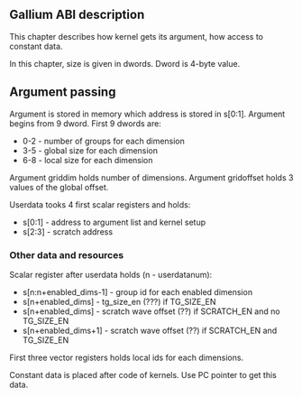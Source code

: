 ## Gallium ABI description

This chapter describes how kernel gets its argument, how access to constant data.

In this chapter, size is given in dwords. Dword is 4-byte value.

## Argument passing

Argument is stored in memory which address is stored in s[0:1].
Argument begins from 9 dword. First 9 dwords are:

* 0-2 - number of groups for each dimension
* 3-5 - global size for each dimension
* 6-8 - local size for each dimension

Argument griddim holds number of dimensions. Argument gridoffset holds 3 values of the
global offset.

Userdata tooks 4 first scalar registers and holds:

* s[0:1] - address to argument list and kernel setup
* s[2:3] - scratch address

### Other data and resources

Scalar register after userdata holds (n - userdatanum):

* s[n:n+enabled_dims-1] - group id for each enabled dimension
* s[n+enabled_dims] - tg_size_en (???) if TG_SIZE_EN
* s[n+enabled_dims] - scratch wave offset (??) if SCRATCH_EN and no TG_SIZE_EN
* s[n+enabled_dims+1] - scratch wave offset (??) if SCRATCH_EN and TG_SIZE_EN

First three vector registers holds local ids for each dimensions.

Constant data is placed after code of kernels. Use PC pointer to get this data.
